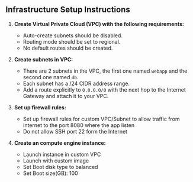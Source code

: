 
## Infrastructure Setup Instructions

1. **Create Virtual Private Cloud (VPC) with the following requirements:**
    - Auto-create subnets should be disabled.
    - Routing mode should be set to regional.
    - No default routes should be created.

2. **Create subnets in VPC:**
    - There are 2 subnets in the VPC, the first one named `webapp` and the second one named `db`.
    - Each subnet has a /24 CIDR address range.
    - Add a route explicitly to `0.0.0.0/0` with the next hop to the Internet Gateway and attach it to your VPC.
   
3. **Set up firewall rules:**
   - Set up firewall rules for custom VPC/Subnet to allow traffic from internet to the port 8080 where the app listen
   - Do not allow SSH port 22 form the Internet

4. **Create an compute engine instance:**
   - Launch instance in custom VPC
   - Launch with custom image
   - Set Boot disk type to balanced
   - Set Boot size(GB): 100
   